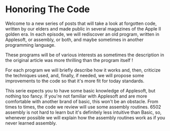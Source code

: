 # Honoring The Code

Welcome to a new series of posts that will take a look at forgotten code, written by our elders and made public in several magazines of the Apple II golden era.
In each episode, we will rediscover an old program, written in Applesoft, or assembly, or both, and maybe sometimes in another programming language.

These programs will be of various interests as sometimes the description in the original article was more thrilling than the program itself !

For each program we will briefly describe how it works and, then, criticize the techniques used, and, finally, if needed, we will propose some improvements to the code so that it's more fit for today standards.

This serie expects you to have some basic knowledge of Applesoft, but nothing too fancy. If you're not familiar with Applesoft and are more comfortable with another brand of basic, this won't be an obstacle. From times to times, the code we review will use some assembly routines. 6502 assembly is not hard to learn but it's definitely less intuitive than Basic, so, whenever possible we will explain how the assembly routines work as if you never learned assembly.
